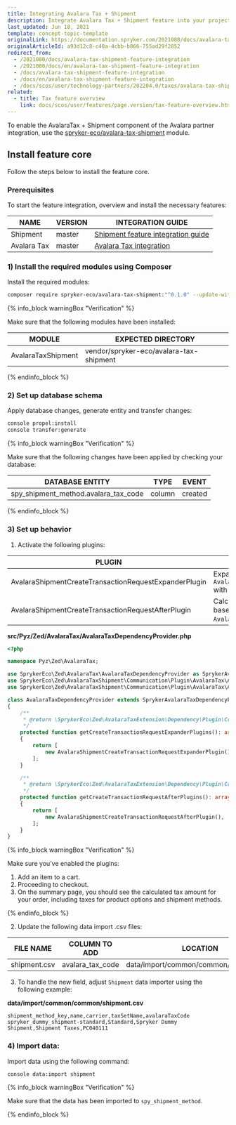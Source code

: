 ```yaml
---
title: Integrating Avalara Tax + Shipment
description: Integrate Avalara Tax + Shipment feature into your project.
last_updated: Jun 18, 2021
template: concept-topic-template
originalLink: https://documentation.spryker.com/2021080/docs/avalara-tax-shipment-feature-integration
originalArticleId: a93d12c8-c40a-4cbb-b866-755ad29f2852
redirect_from:
  - /2021080/docs/avalara-tax-shipment-feature-integration
  - /2021080/docs/en/avalara-tax-shipment-feature-integration
  - /docs/avalara-tax-shipment-feature-integration
  - /docs/en/avalara-tax-shipment-feature-integration
  - /docs/scos/user/technology-partners/202204.0/taxes/avalara-tax-shipment-feature-integration.html
related:
  - title: Tax feature overview
    link: docs/scos/user/features/page.version/tax-feature-overview.html
---
```


To enable the AvalaraTax + Shipment component of the Avalara partner integration, use the [spryker-eco/avalara-tax-shipment](https://github.com/spryker-eco/avalara-tax-shipment) module.  

## Install feature core

Follow the steps below to install the feature core.

### Prerequisites

To start the feature integration, overview and install the necessary features:

| NAME | VERSION | INTEGRATION GUIDE |
| --- | --- | --- |
| Shipment | master | [Shipment feature integration guide](/docs/scos/dev/feature-integration-guides/{{page.version}}/shipment-feature-integration.html) |
| Avalara Tax | master | [Avalara Tax integration](/docs/scos/dev/technology-partner-guides/{{page.version}}/taxes/avalara/integrating-avalara.html) |

### 1) Install the required modules using Composer


Install the required modules:

```bash
composer require spryker-eco/avalara-tax-shipment:"^0.1.0" --update-with-dependencies
```

{% info_block warningBox "Verification" %}

Make sure that the following modules have been installed:

| MODULE | EXPECTED DIRECTORY |
|---|---|
| AvalaraTaxShipment |vendor/spryker-eco/avalara-tax-shipment|

{% endinfo_block %}

### 2) Set up database schema

Apply database changes, generate entity and transfer changes:

```bash
console propel:install
console transfer:generate
```

{% info_block warningBox "Verification" %}

Make sure that the following changes have been applied by checking your database:

| DATABASE ENTITY | TYPE | EVENT |
|---|---|---|
| spy_shipment_method.avalara_tax_code | column | created |

{% endinfo_block %}

### 3) Set up behavior

1. Activate the following plugins:

| PLUGIN | SPECIFICATION | PREREQUISITES | NAMESPACE |
| --- | --- | --- | --- |
| AvalaraShipmentCreateTransactionRequestExpanderPlugin | Expands `AvalaraCreateTransactionRequestTransfer` with shipments. | None | SprykerEco\Zed\AvalaraTaxShipment\Communication\Plugin\AvalaraTax |
|AvalaraShipmentCreateTransactionRequestAfterPlugin | Calculates taxes for shipment methods based on `AvalaraCreateTransactionResponseTransfer`. | None | SprykerEco\Zed\AvalaraTaxShipment\Communication\Plugin\AvalaraTax |

**src/Pyz/Zed/AvalaraTax/AvalaraTaxDependencyProvider.php**

```php
<?php

namespace Pyz\Zed\AvalaraTax;

use SprykerEco\Zed\AvalaraTax\AvalaraTaxDependencyProvider as SprykerAvalaraTaxDependencyProvider;
use SprykerEco\Zed\AvalaraTaxShipment\Communication\Plugin\AvalaraTax\AvalaraShipmentCreateTransactionRequestAfterPlugin;
use SprykerEco\Zed\AvalaraTaxShipment\Communication\Plugin\AvalaraTax\AvalaraShipmentCreateTransactionRequestExpanderPlugin;

class AvalaraTaxDependencyProvider extends SprykerAvalaraTaxDependencyProvider
{
    /**
     * @return \SprykerEco\Zed\AvalaraTaxExtension\Dependency\Plugin\CreateTransactionRequestExpanderPluginInterface[]
     */
    protected function getCreateTransactionRequestExpanderPlugins(): array
    {
        return [
            new AvalaraShipmentCreateTransactionRequestExpanderPlugin(),
        ];
    }

    /**
     * @return \SprykerEco\Zed\AvalaraTaxExtension\Dependency\Plugin\CreateTransactionRequestAfterPluginInterface[]
     */
    protected function getCreateTransactionRequestAfterPlugins(): array
    {
        return [
            new AvalaraShipmentCreateTransactionRequestAfterPlugin(),
        ];
    }
}
```

{% info_block warningBox "Verification" %}

Make sure you’ve enabled the plugins:
1. Add an item to a cart.
2. Proceeding to checkout.
3. On the summary page, you should see the calculated tax amount for your order, including taxes for product options and shipment methods.

{% endinfo_block %}

2. Update the following data import .csv files:

| FILE NAME | COLUMN TO ADD | LOCATION |
| --- | --- | --- |
| shipment.csv | avalara_tax_code | data/import/common/common/shipment.csv |

3. To handle the new field, adjust `Shipment` data importer using the following example:

**data/import/common/common/shipment.csv**

```csv
shipment_method_key,name,carrier,taxSetName,avalaraTaxCode
spryker_dummy_shipment-standard,Standard,Spryker Dummy Shipment,Shipment Taxes,PC040111
```

### 4) Import data:

Import data using the following command:

```bash
console data:import shipment
```

{% info_block warningBox "Verification" %}

Make sure that the data has been imported to `spy_shipment_method`.

{% endinfo_block %}
